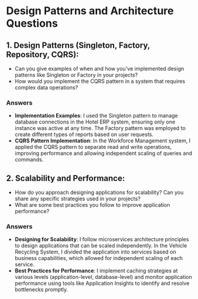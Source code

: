 # Design Patterns and Architecture Questions

## 1. Design Patterns (Singleton, Factory, Repository, CQRS):
- Can you give examples of when and how you've implemented design patterns like Singleton or Factory in your projects?
- How would you implement the CQRS pattern in a system that requires complex data operations?
### Answers
- **Implementation Examples**: I used the Singleton pattern to manage database connections in the Hotel ERP system, ensuring only one instance was active at any time. The Factory pattern was employed to create different types of reports based on user requests.
- **CQRS Pattern Implementation**: In the Workforce Management system, I applied the CQRS pattern to separate read and write operations, improving performance and allowing independent scaling of queries and commands.

## 2. Scalability and Performance:
- How do you approach designing applications for scalability? Can you share any specific strategies used in your projects?
- What are some best practices you follow to improve application performance?
### Answers
- **Designing for Scalability**: I follow microservices architecture principles to design applications that can be scaled independently. In the Vehicle Recycling System, I divided the application into services based on business capabilities, which allowed for independent scaling of each service.
- **Best Practices for Performance**: I implement caching strategies at various levels (application-level, database-level) and monitor application performance using tools like Application Insights to identify and resolve bottlenecks promptly.
